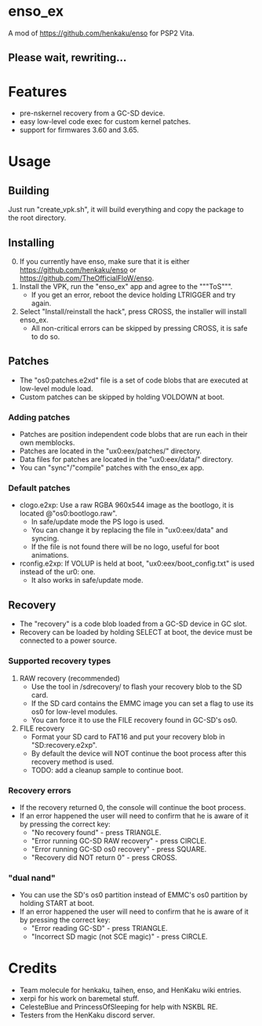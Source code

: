 # enso_ex
A mod of https://github.com/henkaku/enso for PSP2 Vita.

## Please wait, rewriting...

# Features
 - pre-nskernel recovery from a GC-SD device.
 - easy low-level code exec for custom kernel patches.
 - support for firmwares 3.60 and 3.65.
 
# Usage

## Building
 Just run "create_vpk.sh", it will build everything and copy the package to the root directory.

## Installing
 0) If you currently have enso, make sure that it is either https://github.com/henkaku/enso or https://github.com/TheOfficialFloW/enso.
 1) Install the VPK, run the "enso_ex" app and agree to the """ToS""".
	- If you get an error, reboot the device holding LTRIGGER and try again.
 2) Select "Install/reinstall the hack", press CROSS, the installer will install enso_ex.
	- All non-critical errors can be skipped by pressing CROSS, it is safe to do so.
 
## Patches
 - The "os0:patches.e2xd" file is a set of code blobs that are executed at low-level module load.
 - Custom patches can be skipped by holding VOLDOWN at boot.
 
### Adding patches
 - Patches are position independent code blobs that are run each in their own memblocks.
 - Patches are located in the "ux0:eex/patches/" directory.
 - Data files for patches are located in the "ux0:eex/data/" directory.
 - You can "sync"/"compile" patches with the enso_ex app.
 
### Default patches
 - clogo.e2xp: Use a raw RGBA 960x544 image as the bootlogo, it is located @"os0:bootlogo.raw".
	- In safe/update mode the PS logo is used.
	- You can change it by replacing the file in "ux0:eex/data" and syncing.
	- If the file is not found there will be no logo, useful for boot animations.
 - rconfig.e2xp: If VOLUP is held at boot, "ux0:eex/boot_config.txt" is used instead of the ur0: one.
	- It also works in safe/update mode.

## Recovery
 - The "recovery" is a code blob loaded from a GC-SD device in GC slot.
 - Recovery can be loaded by holding SELECT at boot, the device must be connected to a power source.
 
### Supported recovery types
1) RAW recovery (recommended)
	- Use the tool in /sdrecovery/ to flash your recovery blob to the SD card.
	- If the SD card contains the EMMC image you can set a flag to use its os0 for low-level modules.
	- You can force it to use the FILE recovery found in GC-SD's os0.
2) FILE recovery
	- Format your SD card to FAT16 and put your recovery blob in "SD:recovery.e2xp".
	- By default the device will NOT continue the boot process after this recovery method is used.
	- TODO: add a cleanup sample to continue boot.
 
### Recovery errors
 - If the recovery returned 0, the console will continue the boot process.
 - If an error happened the user will need to confirm that he is aware of it by pressing the correct key:
	- "No recovery found" - press TRIANGLE.
	- "Error running GC-SD RAW recovery" - press CIRCLE.
	- "Error running GC-SD os0 recovery" - press SQUARE.
	- "Recovery did NOT return 0" - press CROSS.
	
### "dual nand"
 - You can use the SD's os0 partition instead of EMMC's os0 partition by holding START at boot.
 - If an error happened the user will need to confirm that he is aware of it by pressing the correct key:
	- "Error reading GC-SD" - press TRIANGLE.
	- "Incorrect SD magic (not SCE magic)" - press CIRCLE.

# Credits
 - Team molecule for henkaku, taihen, enso, and HenKaku wiki entries.
 - xerpi for his work on baremetal stuff.
 - CelesteBlue and PrincessOfSleeping for help with NSKBL RE.
 - Testers from the HenKaku discord server.
